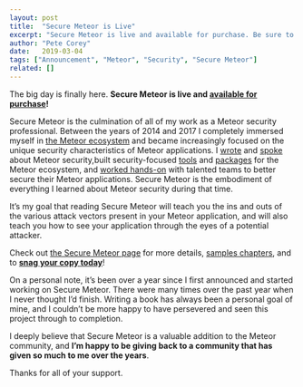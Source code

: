 ```yaml
---
layout: post
title:  "Secure Meteor is Live"
excerpt: "Secure Meteor is live and available for purchase. Be sure to check it out if you're a Meteor developer or application owner!"
author: "Pete Corey"
date:   2019-03-04
tags: ["Announcement", "Meteor", "Security", "Secure Meteor"]
related: []
---
```


The big day is finally here. __Secure Meteor is live and [available for purchase](https://www.securemeteor.com/#buy)!__

Secure Meteor is the culmination of all of my work as a Meteor security professional. Between the years of 2014 and 2017 I completely immersed myself in [the Meteor ecosystem](https://www.meteor.com/) and became increasingly focused on the unique security characteristics of Meteor applications. I [wrote](http://www.petecorey.com/blog/tags/#security) and [spoke](http://www.petecorey.com/blog/2016/03/21/nosql-injection-in-modern-web-applications/) about Meteor security,built security-focused [tools](https://github.com/East5th/package-scan) and [packages](https://github.com/East5th/check-checker) for the Meteor ecosystem, and [worked hands-on](http://www.petecorey.com/blog/2016/05/30/anatomy-of-an-assessment/) with talented teams to better secure their Meteor applications. Secure Meteor is the embodiment of everything I learned about Meteor security during that time.

It’s my goal that reading Secure Meteor will teach you the ins and outs of the various attack vectors present in your Meteor application, and will also teach you how to see your application through the eyes of a potential attacker.

Check out [the Secure Meteor page](https://www.securemeteor.com/) for more details, [samples chapters](https://www.securemeteor.com/#table-of-contents), and to __[snag your copy today](https://www.securemeteor.com/#buy)__!

On a personal note, it’s been over a year since I first announced and started working on Secure Meteor. There were many times over the past year when I never thought I’d finish. Writing a book has always been a personal goal of mine, and I couldn’t be more happy to have persevered and seen this project through to completion.

I deeply believe that Secure Meteor is a valuable addition to the Meteor community, and __I’m happy to be giving back to a community that has given so much to me over the years__.

Thanks for all of your support.
